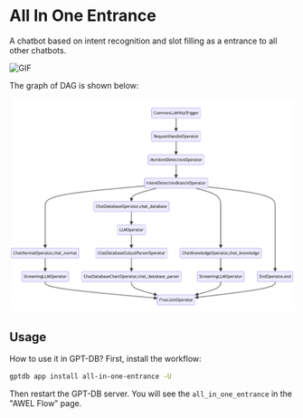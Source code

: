 # All In One Entrance

A chatbot based on intent recognition and slot filling as a entrance to all other chatbots.

![GIF](../../assets/img/workflow/all_in_one_entrance_gif.gif)

The graph of DAG is shown below:

![Graph](../../assets/img/workflow/all_in_one_entrance_dag.png)

## Usage

How to use it in GPT-DB?  First, install the workflow:

```bash
gptdb app install all-in-one-entrance -U
```

Then restart the GPT-DB server. You will see the `all_in_one_entrance` in the "AWEL Flow" page.